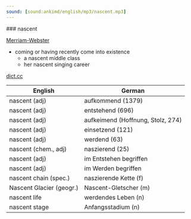 ```yaml
---
sound: [sound:ankimd/english/mp3/nascent.mp3]
---
```


\### nascent

[Merriam-Webster](https://www.merriam-webster.com/dictionary/nascent)

- coming or having recently come into existence
    - a nascent middle class
    - her nascent singing career

[dict.cc](https://www.dict.cc/nascent)

| English        | German       |
| -------------- | ------------ |
| nascent (adj) | aufkommend (1379) |
| nascent (adj) | entstehend (696) |
| nascent (adj) | aufkeimend (Hoffnung, Stolz, 274) |
| nascent (adj) | einsetzend (121) |
| nascent (adj) | werdend (63) |
| nascent (chem., adj) | naszierend (25) |
| nascent (adj) | im Entstehen begriffen |
| nascent (adj) | im Werden begriffen |
| nascent chain (spec.) | naszierende Kette (f) |
| Nascent Glacier (geogr.) | Nascent-Gletscher (m) |
| nascent life | werdendes Leben (n) |
| nascent stage | Anfangsstadium (n) |
